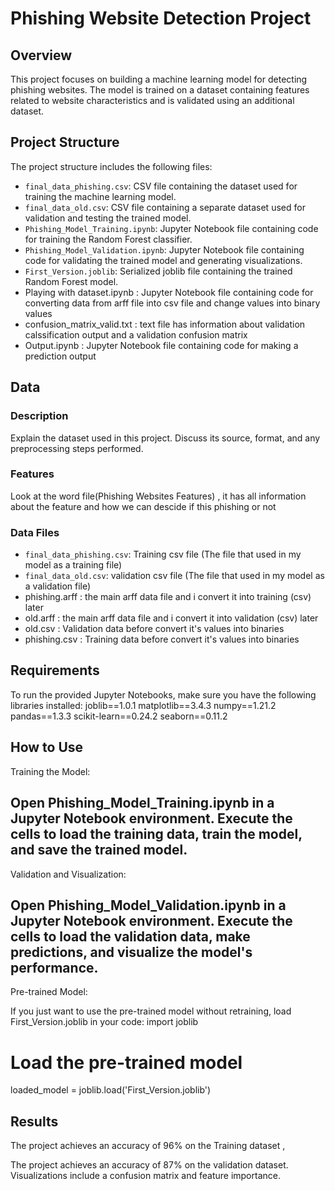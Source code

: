 # Phishing Website Detection Project

## Overview

This project focuses on building a machine learning model for detecting phishing websites. The model is trained on a dataset containing features related to website characteristics and is validated using an additional dataset.

## Project Structure

The project structure includes the following files:

- `final_data_phishing.csv`: CSV file containing the dataset used for training the machine learning model.
- `final_data_old.csv`: CSV file containing a separate dataset used for validation and testing the trained model.
- `Phishing_Model_Training.ipynb`: Jupyter Notebook file containing code for training the Random Forest classifier.
- `Phishing_Model_Validation.ipynb`: Jupyter Notebook file containing code for validating the trained model and generating visualizations.
- `First_Version.joblib`: Serialized joblib file containing the trained Random Forest model.
- Playing with dataset.ipynb : Jupyter Notebook file containing code for converting data from arff file into csv file and change values into binary values
- confusion_matrix_valid.txt : text file has information about validation calssification output and a validation confusion matrix
- Output.ipynb : Jupyter Notebook file containing code for making a prediction output


## Data

### Description

Explain the dataset used in this project. Discuss its source, format, and any preprocessing steps performed.

### Features

Look at the word file(Phishing Websites Features) , it has all information about the feature and how we can descide if this phishing or not

### Data Files

- `final_data_phishing.csv`: Training csv file (The file that used in my model as a training file)
- `final_data_old.csv`: validation csv file (The file that used in my model as a validation file)
- phishing.arff : the main arff data file and i convert it into training (csv) later
- old.arff : the main arff data file and i convert it into validation (csv) later
- old.csv : Validation data before convert it's values into binaries
- phishing.csv :  Training data before convert it's values into binaries




## Requirements

To run the provided Jupyter Notebooks, make sure you have the following libraries installed:
joblib==1.0.1
matplotlib==3.4.3
numpy==1.21.2
pandas==1.3.3
scikit-learn==0.24.2
seaborn==0.11.2





## How to Use
Training the Model:

Open Phishing_Model_Training.ipynb in a Jupyter Notebook environment.
Execute the cells to load the training data, train the model, and save the trained model.
--------------------------------------------------------------------------
Validation and Visualization:

Open Phishing_Model_Validation.ipynb in a Jupyter Notebook environment.
Execute the cells to load the validation data, make predictions, and visualize the model's performance.
-------------------------------------------------------------------------
Pre-trained Model:

If you just want to use the pre-trained model without retraining, load First_Version.joblib in your code:
import joblib

# Load the pre-trained model
loaded_model = joblib.load('First_Version.joblib')

## Results
The project achieves an accuracy of 96% on the Training dataset ,

The project achieves an accuracy of 87% on the validation dataset. 
Visualizations include a confusion matrix and feature importance.
